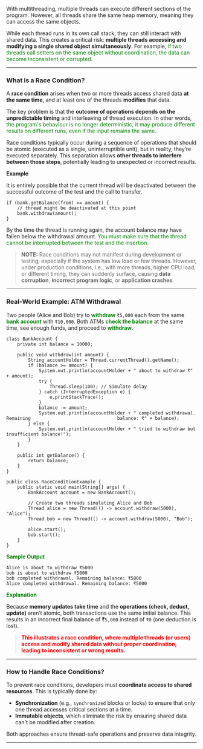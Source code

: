 
With multithreading, multiple threads can execute different sections of the program. However, all threads share the same heap memory, meaning they can access the same objects.

While each thread runs in its own call stack, they can still interact with shared data. This creates a critical risk: **multiple threads accessing and modifying a single shared object simultaneously**. For example, <span style="color:green;">if two threads call setters on the same object without coordination, the data can become inconsistent or corrupted.</span>

---
### What is a Race Condition?

A **race condition** arises when two or more threads access shared data **at the same time**, and at least one of the threads **modifies** that data.

The key problem is that the **outcome of operations depends on the unpredictable timing** and interleaving of thread execution. In other words, <span style="color:green;">the program's behaviour is no longer deterministic, it may produce different results on different runs, even if the input remains the same.</span>

Race conditions typically occur during a sequence of operations that should be atomic (executed as a single, uninterruptible unit), but in reality, they’re executed separately. This separation allows **other threads to interfere between those steps**, potentially leading to unexpected or incorrect results.

**Example**

It is entirely possible that the current thread will be deactivated between the successful outcome of the test and the call to transfer.

```
if (bank.getBalance(from) >= amount) {
	// thread might be deactivated at this point
	bank.withdraw(amount);
}
```

By the time the thread is running again, the account balance may have fallen below the withdrawal amount. <span style="color:green;">You must make sure that the thread cannot be interrupted between the test and the insertion.</span>

> **NOTE:** Race conditions may not manifest during development or testing, especially if the system has low load or few threads. However, under production conditions, i.e., with more threads, higher CPU load, or different timing, they can suddenly surface, causing **data corruption**, **incorrect program logic**, or **application crashes**.

---
### Real-World Example: ATM Withdrawal

Two people (Alice and Bob) try to <span style="color:green;font-weight:bold;">withdraw</span> `₹5,000` each from the same <span style="color:green;font-weight:bold;">bank account</span> with `₹10,000`. Both ATMs <span style="color:green;font-weight:bold;">check the balance</span> at the same time, see enough funds, and proceed to <span style="color:green;font-weight:bold;">withdraw</span>. 

```
class BankAccount {
    private int balance = 10000;

    public void withdraw(int amount) {
	    String accountHolder = Thread.currentThread().getName();
        if (balance >= amount) {
            System.out.println(accountHolder + " about to withdraw ₹" + amount);
            try {
                Thread.sleep(100); // Simulate delay
            } catch (InterruptedException e) {
                e.printStackTrace();
            }
            balance -= amount;
            System.out.println(accountHolder + " completed withdrawal. Remaining                                balance: ₹" + balance);
        } else {
            System.out.println(accountHolder + " tried to withdraw but                                          insufficient balance!");
        }
    }

    public int getBalance() {
        return balance;
    }
}
```

```
public class RaceConditionExample {
    public static void main(String[] args) {
        BankAccount account = new BankAccount();

        // Create two threads simulating Alice and Bob
        Thread alice = new Thread(() -> account.withdraw(5000), "Alice");
        Thread bob = new Thread(() -> account.withdraw(5000), "Bob");

        alice.start();
        bob.start();
    }
}
```

<span style="color:green;font-weight:bold;">Sample Output</span>
	
```
Alice is about to withdraw ₹5000
bob is about to withdraw ₹5000
bob completed withdrawal. Remaining balance: ₹5000
Alice completed withdrawal. Remaining balance: ₹5000
```

<span style="color:green;font-weight:bold;">Explanation</span>

Because **memory updates take time** and the **operations (check, deduct, update)** aren’t atomic, both transactions use the same initial balance. This results in an incorrect final balance of ₹`5,000` instead of `₹0` (one deduction is lost).

> <span style="color:red;font-weight:bold;">This illustrates a race condition, where multiple threads (or users) access and modify shared data without proper coordination, leading to inconsistent or wrong results.</span>

---
### How to Handle Race Conditions?

To prevent race conditions, developers must **coordinate access to shared resources**. This is typically done by:

- **Synchronization** (e.g., `synchronized` blocks or locks) to ensure that only one thread accesses critical sections at a time.
- **Immutable objects**, which eliminate the risk by ensuring shared data can't be modified after creation.

Both approaches ensure thread-safe operations and preserve data integrity.

----

